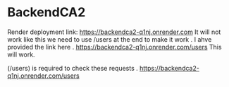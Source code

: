 # BackendCA2

Render deployment link:
https://backendca2-q1nj.onrender.com 
It will not work like this we need to use /users at the end to make it work . I ahve provided the link here .
https://backendca2-q1nj.onrender.com/users
This will work.

(/users) is required to check these requests .
https://backendca2-q1nj.onrender.com/users

